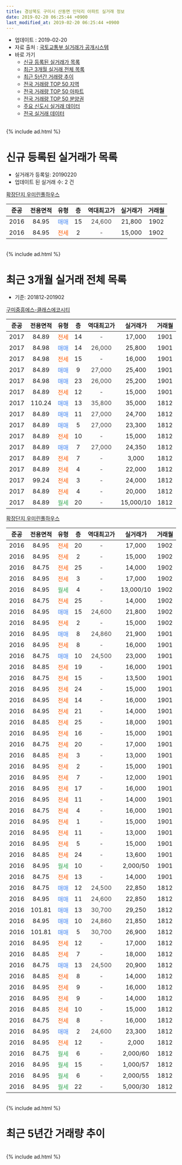 ```yaml
---
title: 경상북도 구미시 산동면 인덕리 아파트 실거래 정보
date: 2019-02-20 06:25:44 +0900
last_modified_at: 2019-02-20 06:25:44 +0900
---
```


* 업데이트 : 2019-02-20
* 자료 출처 : [국토교통부 실거래가 공개시스템](http://rt.molit.go.kr)
* 바로 가기
    * [신규 등록된 실거래가 목록](#신규-등록된-실거래가-목록)
    * [최근 3개월 실거래 전체 목록](#최근-3개월-실거래-전체-목록)
    * [최근 5년간 거래량 추이](#최근-5년간-거래량-추이)
    * [전국 거래량 TOP 50 지역](https://inasie.github.io/apt-trade-info/최근-3개월-전국에서-가장-거래가-많이-발생한-지역)
    * [전국 거래량 TOP 50 아파트](https://inasie.github.io/apt-trade-info/최근-3개월-전국에서-가장-거래가-많이-발생한-아파트)
    * [전국 거래량 TOP 50 분양권](https://inasie.github.io/apt-trade-info/최근-3개월-전국에서-가장-거래가-많이-발생한-분양권)
    * [주요 신도시 실거래 데이터](https://inasie.github.io/apt-trade-info/주요-신도시)
    * [전국 실거래 데이터](https://inasie.github.io/apt-trade-info/전국)
<br>
{% include ad.html %}
<br>

# 신규 등록된 실거래가 목록
* 실거래가 등록일: 20190220
* 업데이트 된 실거래 수: 2 건


[확장단지 우미린풀하우스](https://search.naver.com/search.naver?query=%EA%B2%BD%EC%83%81%EB%B6%81%EB%8F%84+%EA%B5%AC%EB%AF%B8%EC%8B%9C+%EC%82%B0%EB%8F%99%EB%A9%B4+%EC%9D%B8%EB%8D%95%EB%A6%AC+%ED%99%95%EC%9E%A5%EB%8B%A8%EC%A7%80+%EC%9A%B0%EB%AF%B8%EB%A6%B0%ED%92%80%ED%95%98%EC%9A%B0%EC%8A%A4)

|준공|전용면적|유형|층|역대최고가|실거래가|거래월|
|:---:|:---:|:---:|:---:|:---:|:---:|:---:|
|2016|84.95|<span style="color:#4285f3">매매</span>|15|<span style="color:#444444">24,600</span>|21,800|1902|
|2016|84.95|<span style="color:#ff5a00">전세</span>|2|<span style="color:#444444">-</span>|15,000|1902|


<br>
{% include ad.html %}
<br>

# 최근 3개월 실거래 전체 목록
* 기준: 201812-201902


[구미중흥에스-클래스에코시티](https://search.naver.com/search.naver?query=%EA%B2%BD%EC%83%81%EB%B6%81%EB%8F%84+%EA%B5%AC%EB%AF%B8%EC%8B%9C+%EC%82%B0%EB%8F%99%EB%A9%B4+%EC%9D%B8%EB%8D%95%EB%A6%AC+%EA%B5%AC%EB%AF%B8%EC%A4%91%ED%9D%A5%EC%97%90%EC%8A%A4-%ED%81%B4%EB%9E%98%EC%8A%A4%EC%97%90%EC%BD%94%EC%8B%9C%ED%8B%B0)

|준공|전용면적|유형|층|역대최고가|실거래가|거래월|
|:---:|:---:|:---:|:---:|:---:|:---:|:---:|
|2017|84.89|<span style="color:#ff5a00">전세</span>|14|<span style="color:#444444">-</span>|17,000|1901|
|2017|84.98|<span style="color:#4285f3">매매</span>|14|<span style="color:#444444">26,000</span>|25,800|1901|
|2017|84.98|<span style="color:#ff5a00">전세</span>|15|<span style="color:#444444">-</span>|16,000|1901|
|2017|84.89|<span style="color:#4285f3">매매</span>|9|<span style="color:#444444">27,000</span>|25,400|1901|
|2017|84.98|<span style="color:#4285f3">매매</span>|23|<span style="color:#444444">26,000</span>|25,200|1901|
|2017|84.89|<span style="color:#ff5a00">전세</span>|12|<span style="color:#444444">-</span>|15,000|1901|
|2017|110.24|<span style="color:#4285f3">매매</span>|13|<span style="color:#444444">35,800</span>|35,000|1812|
|2017|84.89|<span style="color:#4285f3">매매</span>|11|<span style="color:#444444">27,000</span>|24,700|1812|
|2017|84.89|<span style="color:#4285f3">매매</span>|5|<span style="color:#444444">27,000</span>|23,300|1812|
|2017|84.89|<span style="color:#ff5a00">전세</span>|10|<span style="color:#444444">-</span>|15,000|1812|
|2017|84.89|<span style="color:#4285f3">매매</span>|7|<span style="color:#444444">27,000</span>|24,350|1812|
|2017|84.89|<span style="color:#ff5a00">전세</span>|7|<span style="color:#444444">-</span>|3,000|1812|
|2017|84.89|<span style="color:#ff5a00">전세</span>|4|<span style="color:#444444">-</span>|22,000|1812|
|2017|99.24|<span style="color:#ff5a00">전세</span>|3|<span style="color:#444444">-</span>|24,000|1812|
|2017|84.89|<span style="color:#ff5a00">전세</span>|4|<span style="color:#444444">-</span>|20,000|1812|
|2017|84.89|<span style="color:#34a853">월세</span>|20|<span style="color:#444444">-</span>|15,000/10|1812|

[확장단지 우미린풀하우스](https://search.naver.com/search.naver?query=%EA%B2%BD%EC%83%81%EB%B6%81%EB%8F%84+%EA%B5%AC%EB%AF%B8%EC%8B%9C+%EC%82%B0%EB%8F%99%EB%A9%B4+%EC%9D%B8%EB%8D%95%EB%A6%AC+%ED%99%95%EC%9E%A5%EB%8B%A8%EC%A7%80+%EC%9A%B0%EB%AF%B8%EB%A6%B0%ED%92%80%ED%95%98%EC%9A%B0%EC%8A%A4)

|준공|전용면적|유형|층|역대최고가|실거래가|거래월|
|:---:|:---:|:---:|:---:|:---:|:---:|:---:|
|2016|84.95|<span style="color:#ff5a00">전세</span>|20|<span style="color:#444444">-</span>|17,000|1902|
|2016|84.95|<span style="color:#ff5a00">전세</span>|2|<span style="color:#444444">-</span>|15,000|1902|
|2016|84.75|<span style="color:#ff5a00">전세</span>|25|<span style="color:#444444">-</span>|14,000|1902|
|2016|84.95|<span style="color:#ff5a00">전세</span>|3|<span style="color:#444444">-</span>|17,000|1902|
|2016|84.95|<span style="color:#34a853">월세</span>|4|<span style="color:#444444">-</span>|13,000/10|1902|
|2016|84.75|<span style="color:#ff5a00">전세</span>|25|<span style="color:#444444">-</span>|14,000|1902|
|2016|84.95|<span style="color:#4285f3">매매</span>|15|<span style="color:#444444">24,600</span>|21,800|1902|
|2016|84.95|<span style="color:#ff5a00">전세</span>|2|<span style="color:#444444">-</span>|15,000|1902|
|2016|84.95|<span style="color:#4285f3">매매</span>|8|<span style="color:#444444">24,860</span>|21,900|1901|
|2016|84.95|<span style="color:#ff5a00">전세</span>|8|<span style="color:#444444">-</span>|16,000|1901|
|2016|84.75|<span style="color:#4285f3">매매</span>|10|<span style="color:#444444">24,500</span>|23,000|1901|
|2016|84.85|<span style="color:#ff5a00">전세</span>|19|<span style="color:#444444">-</span>|16,000|1901|
|2016|84.75|<span style="color:#ff5a00">전세</span>|15|<span style="color:#444444">-</span>|13,500|1901|
|2016|84.95|<span style="color:#ff5a00">전세</span>|24|<span style="color:#444444">-</span>|15,000|1901|
|2016|84.95|<span style="color:#ff5a00">전세</span>|14|<span style="color:#444444">-</span>|16,000|1901|
|2016|84.95|<span style="color:#ff5a00">전세</span>|21|<span style="color:#444444">-</span>|14,000|1901|
|2016|84.85|<span style="color:#ff5a00">전세</span>|25|<span style="color:#444444">-</span>|18,000|1901|
|2016|84.95|<span style="color:#ff5a00">전세</span>|16|<span style="color:#444444">-</span>|15,000|1901|
|2016|84.75|<span style="color:#ff5a00">전세</span>|20|<span style="color:#444444">-</span>|17,000|1901|
|2016|84.85|<span style="color:#ff5a00">전세</span>|3|<span style="color:#444444">-</span>|13,000|1901|
|2016|84.95|<span style="color:#ff5a00">전세</span>|2|<span style="color:#444444">-</span>|15,000|1901|
|2016|84.95|<span style="color:#ff5a00">전세</span>|7|<span style="color:#444444">-</span>|12,000|1901|
|2016|84.95|<span style="color:#ff5a00">전세</span>|17|<span style="color:#444444">-</span>|16,000|1901|
|2016|84.95|<span style="color:#ff5a00">전세</span>|11|<span style="color:#444444">-</span>|14,000|1901|
|2016|84.75|<span style="color:#ff5a00">전세</span>|4|<span style="color:#444444">-</span>|16,000|1901|
|2016|84.95|<span style="color:#ff5a00">전세</span>|1|<span style="color:#444444">-</span>|15,000|1901|
|2016|84.95|<span style="color:#ff5a00">전세</span>|11|<span style="color:#444444">-</span>|13,000|1901|
|2016|84.95|<span style="color:#ff5a00">전세</span>|5|<span style="color:#444444">-</span>|15,000|1901|
|2016|84.85|<span style="color:#ff5a00">전세</span>|24|<span style="color:#444444">-</span>|13,600|1901|
|2016|84.95|<span style="color:#34a853">월세</span>|10|<span style="color:#444444">-</span>|2,000/50|1901|
|2016|84.75|<span style="color:#ff5a00">전세</span>|13|<span style="color:#444444">-</span>|14,000|1901|
|2016|84.75|<span style="color:#4285f3">매매</span>|12|<span style="color:#444444">24,500</span>|22,850|1812|
|2016|84.95|<span style="color:#4285f3">매매</span>|11|<span style="color:#444444">24,600</span>|22,850|1812|
|2016|101.81|<span style="color:#4285f3">매매</span>|13|<span style="color:#444444">30,700</span>|29,250|1812|
|2016|84.95|<span style="color:#4285f3">매매</span>|10|<span style="color:#444444">24,860</span>|21,850|1812|
|2016|101.81|<span style="color:#4285f3">매매</span>|5|<span style="color:#444444">30,700</span>|26,900|1812|
|2016|84.95|<span style="color:#ff5a00">전세</span>|12|<span style="color:#444444">-</span>|17,000|1812|
|2016|84.85|<span style="color:#ff5a00">전세</span>|7|<span style="color:#444444">-</span>|18,000|1812|
|2016|84.75|<span style="color:#4285f3">매매</span>|13|<span style="color:#444444">24,500</span>|20,900|1812|
|2016|84.85|<span style="color:#ff5a00">전세</span>|8|<span style="color:#444444">-</span>|14,000|1812|
|2016|84.95|<span style="color:#ff5a00">전세</span>|9|<span style="color:#444444">-</span>|16,000|1812|
|2016|84.95|<span style="color:#ff5a00">전세</span>|9|<span style="color:#444444">-</span>|14,000|1812|
|2016|84.85|<span style="color:#ff5a00">전세</span>|10|<span style="color:#444444">-</span>|15,000|1812|
|2016|84.75|<span style="color:#ff5a00">전세</span>|8|<span style="color:#444444">-</span>|16,000|1812|
|2016|84.95|<span style="color:#4285f3">매매</span>|2|<span style="color:#444444">24,600</span>|23,300|1812|
|2016|84.95|<span style="color:#ff5a00">전세</span>|12|<span style="color:#444444">-</span>|2,000|1812|
|2016|84.75|<span style="color:#34a853">월세</span>|6|<span style="color:#444444">-</span>|2,000/60|1812|
|2016|84.95|<span style="color:#34a853">월세</span>|15|<span style="color:#444444">-</span>|1,000/57|1812|
|2016|84.95|<span style="color:#34a853">월세</span>|6|<span style="color:#444444">-</span>|2,000/55|1812|
|2016|84.95|<span style="color:#34a853">월세</span>|22|<span style="color:#444444">-</span>|5,000/30|1812|


<br>
{% include ad.html %}
<br>

# 최근 5년간 거래량 추이


<div style="width:100%;">
    <canvas id="deal_progress" height="200"></canvas>
</div>

<script>
new Chart(document.getElementById("deal_progress"), {
    type: 'line',
    data: {
        labels: ['201402','201403','201404','201405','201406','201407','201408','201409','201410','201411','201412','201501','201502','201503','201504','201505','201506','201507','201508','201509','201510','201511','201512','201601','201602','201603','201604','201605','201606','201607','201608','201609','201610','201611','201612','201701','201702','201703','201704','201705','201706','201707','201708','201709','201710','201711','201712','201801','201802','201803','201804','201805','201806','201807','201808','201809','201810','201811','201812','201901','201902'],
        datasets: [{
            label: '매매',
            pointRadius: 1,
            data: [0, 0, 0, 0, 0, 0, 0, 0, 0, 0, 0, 0, 0, 0, 0, 0, 0, 0, 0, 0, 0, 0, 0, 0, 0, 0, 0, 0, 0, 0, 0, 0, 0, 0, 0, 1, 0, 0, 1, 0, 0, 3, 0, 0, 2, 4, 4, 23, 9, 10, 10, 8, 8, 4, 2, 5, 6, 7, 11, 5, 1],
            borderColor: "rgba(255, 201, 14, 1)",
            backgroundColor: "rgba(255, 201, 14, 0.5)",
            fill: false,
            lineTension: 0
        },{
            label: '전월세',
            pointRadius: 1,
            data: [0, 0, 0, 0, 0, 0, 0, 0, 0, 0, 0, 0, 0, 0, 0, 0, 0, 0, 0, 0, 0, 0, 0, 1, 0, 0, 0, 0, 1, 0, 0, 3, 5, 23, 32, 50, 36, 16, 8, 1, 3, 1, 0, 5, 4, 8, 20, 18, 10, 4, 5, 2, 8, 2, 6, 2, 4, 4, 18, 24, 7],
            borderColor: "rgba(0, 141, 185, 1)",
            backgroundColor: "rgba(0, 141, 185, 0.5)",
            fill: false,
            lineTension: 0
        }
        ]
    },
    options: {
        responsive: true,
        title: {
            display: false
        },
        tooltips: {
            mode: 'index',
            intersect: false
        },
        hover: {
            mode: 'nearest',
            intersect: true
        },
        scales: {
            xAxes: [{
                display: true,
                scaleLabel: {
                    display: true,
                    labelString: '년/월'
                }
            }],
            yAxes: [{
                display: true,
                ticks: {
                    suggestedMin: 0,
                },
                scaleLabel: {
                    display: true,
                    labelString: '실거래 수'
                }
            }]
        }
    }
});

</script>


<br>
{% include ad.html %}
<br>

